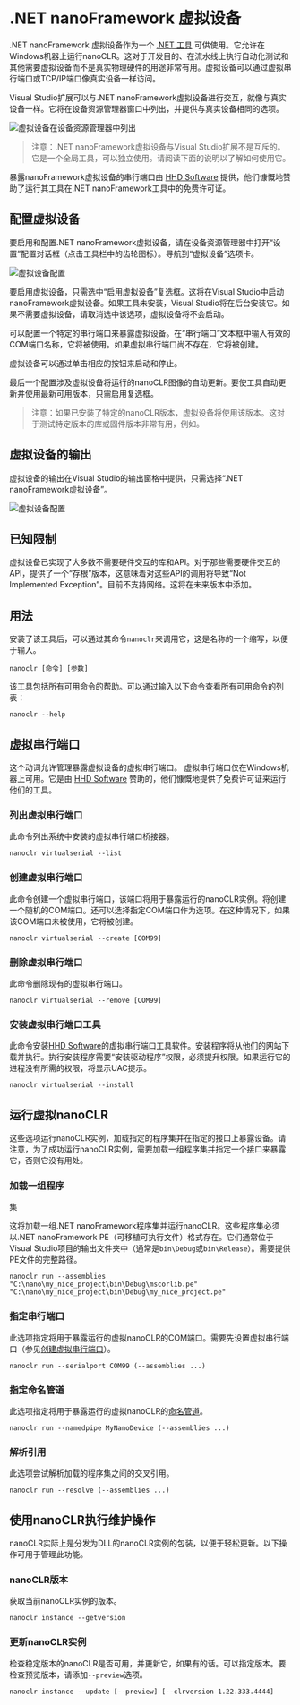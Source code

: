 # .NET nanoFramework 虚拟设备

.NET nanoFramework 虚拟设备作为一个 [.NET 工具](https://docs.microsoft.com/en-us/dotnet/core/tools/global-tools) 可供使用。它允许在Windows机器上运行nanoCLR。这对于开发目的、在流水线上执行自动化测试和其他需要虚拟设备而不是真实物理硬件的用途非常有用。虚拟设备可以通过虚拟串行端口或TCP/IP端口像真实设备一样访问。

Visual Studio扩展可以与.NET nanoFramework虚拟设备进行交互，就像与真实设备一样。它将在设备资源管理器窗口中列出，并提供与真实设备相同的选项。

![虚拟设备在设备资源管理器中列出](../../images/virtual-device/device-explorer-showing-virtual-device.png)

> 注意：.NET nanoFramework虚拟设备与Visual Studio扩展不是互斥的。它是一个全局工具，可以独立使用。请阅读下面的说明以了解如何使用它。

暴露nanoFramework虚拟设备的串行端口由 [HHD Software](https://www.hhdsoftware.com/) 提供，他们慷慨地赞助了运行其工具在.NET nanoFramework工具中的免费许可证。

## 配置虚拟设备

要启用和配置.NET nanoFramework虚拟设备，请在设备资源管理器中打开“设置”配置对话框（点击工具栏中的齿轮图标）。导航到“虚拟设备”选项卡。

![虚拟设备配置](../../images/virtual-device/settings-virtual-device-tab.png)

要启用虚拟设备，只需选中“启用虚拟设备”复选框。这将在Visual Studio中启动nanoFramework虚拟设备。如果工具未安装，Visual Studio将在后台安装它。如果不需要虚拟设备，请取消选中该选项，虚拟设备将不会启动。

可以配置一个特定的串行端口来暴露虚拟设备。在“串行端口”文本框中输入有效的COM端口名称，它将被使用。如果虚拟串行端口尚不存在，它将被创建。

虚拟设备可以通过单击相应的按钮来启动和停止。

最后一个配置涉及虚拟设备将运行的nanoCLR图像的自动更新。要使工具自动更新并使用最新可用版本，只需启用复选框。

> 注意：如果已安装了特定的nanoCLR版本，虚拟设备将使用该版本。这对于测试特定版本的库或固件版本非常有用，例如。

## 虚拟设备的输出

虚拟设备的输出在Visual Studio的输出窗格中提供，只需选择“.NET nanoFramework虚拟设备”。

![虚拟设备配置](../../images/virtual-device/settings-virtual-device-tab.png)

## 已知限制

虚拟设备已实现了大多数不需要硬件交互的库和API。对于那些需要硬件交互的API，提供了一个“存根”版本，这意味着对这些API的调用将导致“Not Implemented Exception”。目前不支持网络。这将在未来版本中添加。

## 用法

安装了该工具后，可以通过其命令`nanoclr`来调用它，这是名称的一个缩写，以便于输入。

```console
nanoclr [命令] [参数]
```

该工具包括所有可用命令的帮助。可以通过输入以下命令查看所有可用命令的列表：

```console
nanoclr --help
```

## 虚拟串行端口

这个动词允许管理暴露虚拟设备的虚拟串行端口。
虚拟串行端口仅在Windows机器上可用。它是由 [HHD Software](https://www.hhdsoftware.com/) 赞助的，他们慷慨地提供了免费许可证来运行他们的工具。

### 列出虚拟串行端口

此命令列出系统中安装的虚拟串行端口桥接器。

```console
nanoclr virtualserial --list
```

### 创建虚拟串行端口

此命令创建一个虚拟串行端口，该端口将用于暴露运行的nanoCLR实例。将创建一个随机的COM端口。还可以选择指定COM端口作为选项。在这种情况下，如果该COM端口未被使用，它将被创建。

```console
nanoclr virtualserial --create [COM99]
```

### 删除虚拟串行端口

此命令删除现有的虚拟串行端口。

```console
nanoclr virtualserial --remove [COM99]
```

### 安装虚拟串行端口工具

此命令安装[HHD Software](https://www.hhdsoftware.com/)的虚拟串行端口工具软件。安装程序将从他们的网站下载并执行。执行安装程序需要“安装驱动程序”权限，必须提升权限。如果运行它的进程没有所需的权限，将显示UAC提示。

```console
nanoclr virtualserial --install
```

## 运行虚拟nanoCLR

这些选项运行nanoCLR实例，加载指定的程序集并在指定的接口上暴露设备。请注意，为了成功运行nanoCLR实例，需要加载一组程序集并指定一个接口来暴露它，否则它没有用处。

### 加载一组程序

集

这将加载一组.NET nanoFramework程序集并运行nanoCLR。这些程序集必须以.NET nanoFramework PE（可移植可执行文件）格式存在。它们通常位于Visual Studio项目的输出文件夹中（通常是`bin\Debug`或`bin\Release`）。需要提供PE文件的完整路径。

```console
nanoclr run --assemblies "C:\nano\my_nice_project\bin\Debug\mscorlib.pe" "C:\nano\my_nice_project\bin\Debug\my_nice_project.pe"
```

### 指定串行端口

此选项指定将用于暴露运行的虚拟nanoCLR的COM端口。需要先设置虚拟串行端口（参见[创建虚拟串行端口](#create-virtual-serial-port)）。

```console
nanoclr run --serialport COM99 (--assemblies ...)
```

### 指定命名管道

此选项指定将用于暴露运行的虚拟nanoCLR的[命名管道](https://learn.microsoft.com/en-us/windows/win32/ipc/named-pipes)。

```console
nanoclr run --namedpipe MyNanoDevice (--assemblies ...)
```

### 解析引用

此选项尝试解析加载的程序集之间的交叉引用。

```console
nanoclr run --resolve (--assemblies ...)
```

## 使用nanoCLR执行维护操作

nanoCLR实际上是分发为DLL的nanoCLR实例的包装，以便于轻松更新。以下操作可用于管理此功能。

### nanoCLR版本

获取当前nanoCLR实例的版本。

```console
nanoclr instance --getversion
```

### 更新nanoCLR实例

检查稳定版本的nanoCLR是否可用，并更新它，如果有的话。可以指定版本。要检查预览版本，请添加`--preview`选项。

```console
nanoclr instance --update [--preview] [--clrversion 1.22.333.4444]
```